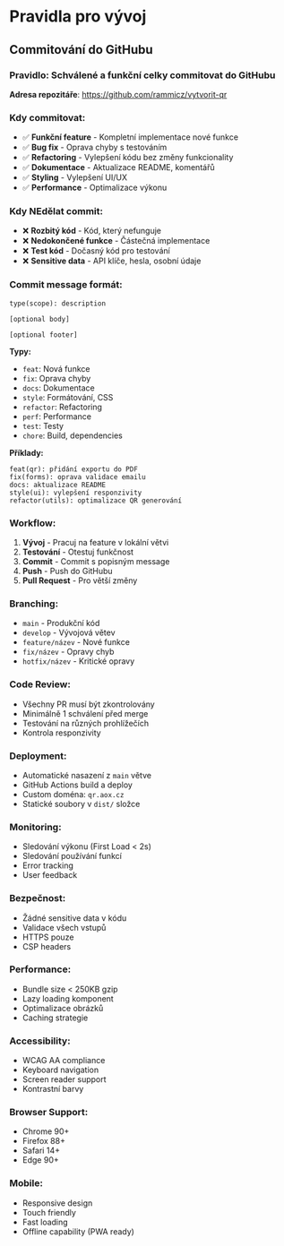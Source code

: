 # Pravidla pro vývoj

## Commitování do GitHubu

### Pravidlo: Schválené a funkční celky commitovat do GitHubu

**Adresa repozitáře**: https://github.com/rammicz/vytvorit-qr

### Kdy commitovat:
- ✅ **Funkční feature** - Kompletní implementace nové funkce
- ✅ **Bug fix** - Oprava chyby s testováním
- ✅ **Refactoring** - Vylepšení kódu bez změny funkcionality
- ✅ **Dokumentace** - Aktualizace README, komentářů
- ✅ **Styling** - Vylepšení UI/UX
- ✅ **Performance** - Optimalizace výkonu

### Kdy NEdělat commit:
- ❌ **Rozbitý kód** - Kód, který nefunguje
- ❌ **Nedokončené funkce** - Částečná implementace
- ❌ **Test kód** - Dočasný kód pro testování
- ❌ **Sensitive data** - API klíče, hesla, osobní údaje

### Commit message formát:
```
type(scope): description

[optional body]

[optional footer]
```

**Typy:**
- `feat`: Nová funkce
- `fix`: Oprava chyby
- `docs`: Dokumentace
- `style`: Formátování, CSS
- `refactor`: Refactoring
- `perf`: Performance
- `test`: Testy
- `chore`: Build, dependencies

**Příklady:**
```
feat(qr): přidání exportu do PDF
fix(forms): oprava validace emailu
docs: aktualizace README
style(ui): vylepšení responzivity
refactor(utils): optimalizace QR generování
```

### Workflow:
1. **Vývoj** - Pracuj na feature v lokální větvi
2. **Testování** - Otestuj funkčnost
3. **Commit** - Commit s popisným message
4. **Push** - Push do GitHubu
5. **Pull Request** - Pro větší změny

### Branching:
- `main` - Produkční kód
- `develop` - Vývojová větev
- `feature/název` - Nové funkce
- `fix/název` - Opravy chyb
- `hotfix/název` - Kritické opravy

### Code Review:
- Všechny PR musí být zkontrolovány
- Minimálně 1 schválení před merge
- Testování na různých prohlížečích
- Kontrola responzivity

### Deployment:
- Automatické nasazení z `main` větve
- GitHub Actions build a deploy
- Custom doména: `qr.aox.cz`
- Statické soubory v `dist/` složce

### Monitoring:
- Sledování výkonu (First Load < 2s)
- Sledování používání funkcí
- Error tracking
- User feedback

### Bezpečnost:
- Žádné sensitive data v kódu
- Validace všech vstupů
- HTTPS pouze
- CSP headers

### Performance:
- Bundle size < 250KB gzip
- Lazy loading komponent
- Optimalizace obrázků
- Caching strategie

### Accessibility:
- WCAG AA compliance
- Keyboard navigation
- Screen reader support
- Kontrastní barvy

### Browser Support:
- Chrome 90+
- Firefox 88+
- Safari 14+
- Edge 90+

### Mobile:
- Responsive design
- Touch friendly
- Fast loading
- Offline capability (PWA ready)
